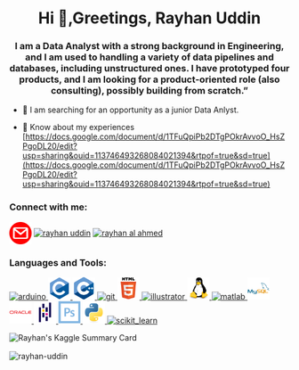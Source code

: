 <h1 align="center">Hi 👋,Greetings, Rayhan Uddin</h1>
<h3 align="center">I am a Data Analyst with a strong background in Engineering, and I am used to handling a variety of data pipelines and databases, including unstructured ones. I have prototyped four products, and I am looking for a product-oriented role (also consulting), possibly building from scratch.”</h3>

- 🌱 I am searching for an opportunity as a junior Data Anlyst.

- 📄 Know about my experiences [https://docs.google.com/document/d/1TFuQpiPb2DTgPOkrAvvoO_HsZPgoDL20/edit?usp=sharing&ouid=113746493268084021394&rtpof=true&sd=true](https://docs.google.com/document/d/1TFuQpiPb2DTgPOkrAvvoO_HsZPgoDL20/edit?usp=sharing&ouid=113746493268084021394&rtpof=true&sd=true)

<h3 align="left">Connect with me:</h3>
<p align="left">
<a href="mailto:rayhan.linkedin@gmail.com" target="blank"><img align="center" src="https://github.com/Rayhan-Uddin/Rayhan-Uddin/blob/main/gmail-icon-logo-9ADB17D3F3-seeklogo.com.png" alt="Email" height="40" width="40" /></a>  
<a href="https://linkedin.com/in/rayhan uddin" target="blank"><img align="center" src="https://raw.githubusercontent.com/rahuldkjain/github-profile-readme-generator/master/src/images/icons/Social/linked-in-alt.svg" alt="rayhan uddin" height="30" width="40" /></a>
<a href="https://fb.com/rayhan al ahmed" target="blank"><img align="center" src="https://raw.githubusercontent.com/rahuldkjain/github-profile-readme-generator/master/src/images/icons/Social/facebook.svg" alt="rayhan al ahmed" height="30" width="40" /></a>



</p>

<h3 align="left">Languages and Tools:</h3>
<p align="left"> <a href="https://www.arduino.cc/" target="_blank" rel="noreferrer"> <img src="https://cdn.worldvectorlogo.com/logos/arduino-1.svg" alt="arduino" width="40" height="40"/> </a> <a href="https://www.cprogramming.com/" target="_blank" rel="noreferrer"> <img src="https://raw.githubusercontent.com/devicons/devicon/master/icons/c/c-original.svg" alt="c" width="40" height="40"/> </a> <a href="https://www.w3schools.com/cpp/" target="_blank" rel="noreferrer"> <img src="https://raw.githubusercontent.com/devicons/devicon/master/icons/cplusplus/cplusplus-original.svg" alt="cplusplus" width="40" height="40"/> </a> <a href="https://git-scm.com/" target="_blank" rel="noreferrer"> <img src="https://www.vectorlogo.zone/logos/git-scm/git-scm-icon.svg" alt="git" width="40" height="40"/> </a> <a href="https://www.w3.org/html/" target="_blank" rel="noreferrer"> <img src="https://raw.githubusercontent.com/devicons/devicon/master/icons/html5/html5-original-wordmark.svg" alt="html5" width="40" height="40"/> </a> <a href="https://www.adobe.com/in/products/illustrator.html" target="_blank" rel="noreferrer"> <img src="https://www.vectorlogo.zone/logos/adobe_illustrator/adobe_illustrator-icon.svg" alt="illustrator" width="40" height="40"/> </a> <a href="https://www.linux.org/" target="_blank" rel="noreferrer"> <img src="https://raw.githubusercontent.com/devicons/devicon/master/icons/linux/linux-original.svg" alt="linux" width="40" height="40"/> </a> <a href="https://www.mathworks.com/" target="_blank" rel="noreferrer"> <img src="https://upload.wikimedia.org/wikipedia/commons/2/21/Matlab_Logo.png" alt="matlab" width="40" height="40"/> </a> <a href="https://www.mysql.com/" target="_blank" rel="noreferrer"> <img src="https://raw.githubusercontent.com/devicons/devicon/master/icons/mysql/mysql-original-wordmark.svg" alt="mysql" width="40" height="40"/> </a> <a href="https://www.oracle.com/" target="_blank" rel="noreferrer"> <img src="https://raw.githubusercontent.com/devicons/devicon/master/icons/oracle/oracle-original.svg" alt="oracle" width="40" height="40"/> </a> <a href="https://pandas.pydata.org/" target="_blank" rel="noreferrer"> <img src="https://raw.githubusercontent.com/devicons/devicon/2ae2a900d2f041da66e950e4d48052658d850630/icons/pandas/pandas-original.svg" alt="pandas" width="40" height="40"/> </a> <a href="https://www.photoshop.com/en" target="_blank" rel="noreferrer"> <img src="https://raw.githubusercontent.com/devicons/devicon/master/icons/photoshop/photoshop-line.svg" alt="photoshop" width="40" height="40"/> </a> <a href="https://www.python.org" target="_blank" rel="noreferrer"> <img src="https://raw.githubusercontent.com/devicons/devicon/master/icons/python/python-original.svg" alt="python" width="40" height="40"/> </a> <a href="https://scikit-learn.org/" target="_blank" rel="noreferrer"> <img src="https://upload.wikimedia.org/wikipedia/commons/0/05/Scikit_learn_logo_small.svg" alt="scikit_learn" width="40" height="40"/> </a> </p>
<img src="https://kaggle-card.chienhsiang-hung.eu.org/api/svg?rayhan32" alt="Rayhan's Kaggle Summary Card" height="160"/>&nbsp;
<p><img align="center" src="https://github-readme-stats.vercel.app/api/top-langs?username=rayhan-uddin&show_icons=true&locale=en&layout=compact" alt="rayhan-uddin" /></p>
